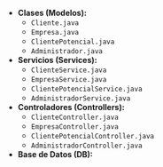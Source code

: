 -   **Clases (Modelos):**
    -   `Cliente.java`
    -   `Empresa.java`
    -   `ClientePotencial.java`
    -   `Administrador.java`
-   **Servicios (Services):**
    -   `ClienteService.java`
    -   `EmpresaService.java`
    -   `ClientePotencialService.java`
    -   `AdministradorService.java`
-   **Controladores (Controllers):**
    -   `ClienteController.java`
    -   `EmpresaController.java`
    -   `ClientePotencialController.java`
    -   `AdministradorController.java`
-   **Base de Datos (DB):**
   
